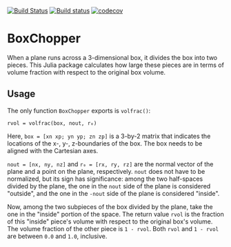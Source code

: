 [![Build Status](https://travis-ci.org/wsshin/BoxChopper.jl.svg?branch=master)](https://travis-ci.org/wsshin/BoxChopper.jl)
[![Build status](https://ci.appveyor.com/api/projects/status/tankgbr1gj37lsaj?svg=true)](https://ci.appveyor.com/project/wsshin/boxchopper-jl)
[![codecov](https://codecov.io/gh/wsshin/BoxChopper.jl/branch/master/graph/badge.svg)](https://codecov.io/gh/wsshin/BoxChopper.jl)

# BoxChopper
When a plane runs across a 3-dimensional box, it divides the box into two pieces.  This Julia package calculates how large these pieces are in terms of volume fraction with respect to the original box volume.

## Usage
The only function `BoxChopper` exports is `volfrac()`:
```
rvol = volfrac(box, nout, r₀)
```

Here, `box = [xn xp; yn yp; zn zp]` is a 3-by-2 matrix that indicates the locations of the x-, y-, z-boundaries of the box.  The box needs to be aligned with the Cartesian axes.

`nout = [nx, ny, nz]` and `r₀ = [rx, ry, rz]` are the normal vector of the plane and a point on the plane, respectively.  `nout` does not have to be normalized, but its sign has significance: among the two half-spaces divided by the plane, the one in the `nout` side of the plane is considered "outside", and the one in the `-nout` side of the plane is considered "inside".  

Now, among the two subpieces of the box divided by the plane, take the one in the "inside" portion of the space.  The return value `rvol` is the fraction of this "inside" piece's volume with respect to the original box's volume.  The volume fraction of the other piece is `1 - rvol`.  Both `rvol` and `1 - rvol` are between `0.0`  and `1.0`, inclusive.

